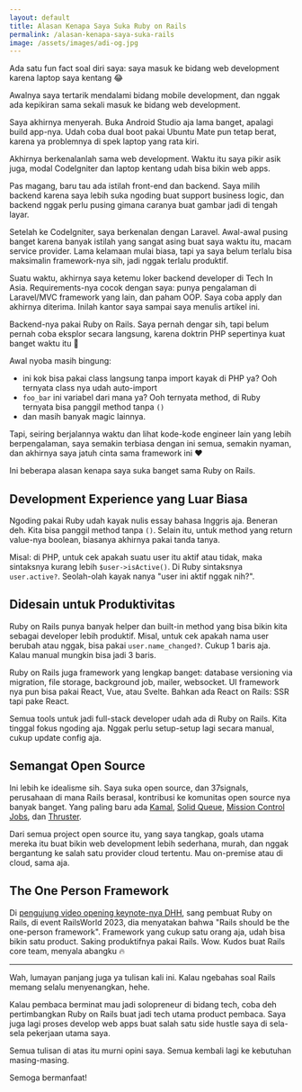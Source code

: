 ```yaml
---
layout: default
title: Alasan Kenapa Saya Suka Ruby on Rails
permalink: /alasan-kenapa-saya-suka-rails
image: /assets/images/adi-og.jpg
---
```


Ada satu fun fact soal diri saya: saya masuk ke bidang web development karena laptop saya kentang 😂

Awalnya saya tertarik mendalami bidang mobile development, dan nggak ada kepikiran sama sekali masuk ke bidang web development.

Saya akhirnya menyerah. Buka Android Studio aja lama banget, apalagi build app-nya. Udah coba dual boot pakai Ubuntu Mate pun tetap berat, karena ya problemnya di spek laptop yang rata kiri.

Akhirnya berkenalanlah sama web development. Waktu itu saya pikir asik juga, modal CodeIgniter dan laptop kentang udah bisa bikin web apps.

Pas magang, baru tau ada istilah front-end dan backend. Saya milih backend karena saya lebih suka ngoding buat support business logic, dan backend nggak perlu pusing gimana caranya buat gambar jadi di tengah layar.

Setelah ke CodeIgniter, saya berkenalan dengan Laravel. Awal-awal pusing banget karena banyak istilah yang sangat asing buat saya waktu itu, macam service provider. Lama kelamaan mulai biasa, tapi ya saya belum terlalu bisa maksimalin framework-nya sih, jadi nggak terlalu produktif.

Suatu waktu, akhirnya saya ketemu loker backend developer di Tech In Asia. Requirements-nya cocok dengan saya: punya pengalaman di Laravel/MVC framework yang lain, dan paham OOP. Saya coba apply dan akhirnya diterima. Inilah kantor saya sampai saya menulis artikel ini.

Backend-nya pakai Ruby on Rails. Saya pernah dengar sih, tapi belum pernah coba eksplor secara langsung, karena doktrin PHP sepertinya kuat banget waktu itu 🤣

Awal nyoba masih bingung:
- ini kok bisa pakai class langsung tanpa import kayak di PHP ya? Ooh ternyata class nya udah auto-import
- `foo_bar` ini variabel dari mana ya? Ooh ternyata method, di Ruby ternyata bisa panggil method tanpa `()`
- dan masih banyak magic lainnya.

Tapi, seiring berjalannya waktu dan lihat kode-kode engineer lain yang lebih berpengalaman, saya semakin terbiasa dengan ini semua, semakin nyaman, dan akhirnya saya jatuh cinta sama framework ini ❤️

Ini beberapa alasan kenapa saya suka banget sama Ruby on Rails.

## Development Experience yang Luar Biasa

Ngoding pakai Ruby udah kayak nulis essay bahasa Inggris aja. Beneran deh. Kita bisa panggil method tanpa `()`. Selain itu, untuk method yang return value-nya boolean, biasanya akhirnya pakai tanda tanya.

Misal: di PHP, untuk cek apakah suatu user itu aktif atau tidak, maka sintaksnya kurang lebih `$user->isActive()`. Di Ruby sintaksnya `user.active?`. Seolah-olah kayak nanya "user ini aktif nggak nih?".

## Didesain untuk Produktivitas

Ruby on Rails punya banyak helper dan built-in method yang bisa bikin kita sebagai developer lebih produktif. Misal, untuk cek apakah nama user berubah atau nggak, bisa pakai `user.name_changed?`. Cukup 1 baris aja. Kalau manual mungkin bisa jadi 3 baris.

Ruby on Rails juga framework yang lengkap banget: database versioning via migration, file storage, background job, mailer, websocket. UI framework nya pun bisa pakai React, Vue, atau Svelte. Bahkan ada React on Rails: SSR tapi pake React.

Semua tools untuk jadi full-stack developer udah ada di Ruby on Rails. Kita tinggal fokus ngoding aja. Nggak perlu setup-setup lagi secara manual, cukup update config aja.

## Semangat Open Source

Ini lebih ke idealisme sih. Saya suka open source, dan 37signals, perusahaan di mana Rails berasal, kontribusi ke komunitas open source nya banyak banget. Yang paling baru ada [Kamal](https://github.com/basecamp/kamal), [Solid Queue](https://github.com/rails/solid_queue), [Mission Control Jobs](https://github.com/rails/mission_control-jobs), dan [Thruster](https://github.com/basecamp/thruster).

Dari semua project open source itu, yang saya tangkap, goals utama mereka itu buat bikin web development lebih sederhana, murah, dan nggak bergantung ke salah satu provider cloud tertentu. Mau on-premise atau di cloud, sama aja.

## The One Person Framework

Di [pengujung video opening keynote-nya DHH](https://youtu.be/iqXjGiQ_D-A?t=3686), sang pembuat Ruby on Rails, di event RailsWorld 2023, dia menyatakan bahwa "Rails should be the one-person framework". Framework yang cukup satu orang aja, udah bisa bikin satu product. Saking produktifnya pakai Rails. Wow. Kudos buat Rails core team, menyala abangku 🔥

***

Wah, lumayan panjang juga ya tulisan kali ini. Kalau ngebahas soal Rails memang selalu menyenangkan, hehe.

Kalau pembaca berminat mau jadi solopreneur di bidang tech, coba deh pertimbangkan Ruby on Rails buat jadi tech utama product pembaca. Saya juga lagi proses develop web apps buat salah satu side hustle saya di sela-sela pekerjaan utama saya.

Semua tulisan di atas itu murni opini saya. Semua kembali lagi ke kebutuhan masing-masing.

Semoga bermanfaat!
